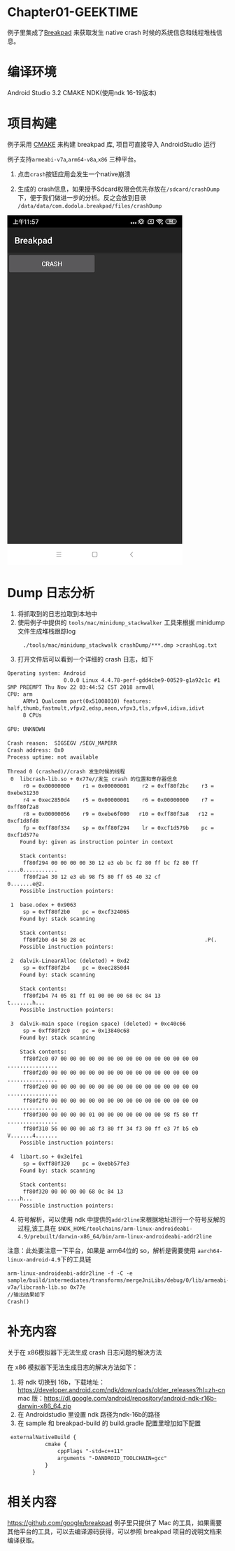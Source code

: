 Chapter01-GEEKTIME
======
例子里集成了[Breakpad](https://github.com/google/breakpad) 来获取发生 native crash 时候的系统信息和线程堆栈信息。

编译环境
=======
Android Studio 3.2
CMAKE
NDK(使用ndk 16-19版本)

项目构建
=======

例子采用 [CMAKE](https://developer.android.com/ndk/guides/cmake) 来构建 breakpad  库, 项目可直接导入 AndroidStudio 运行

例子支持`armeabi-v7a`,`arm64-v8a`,`x86` 三种平台。

1. 点击`crash`按钮应用会发生一个native崩溃

2. 生成的 crash信息，如果授予Sdcard权限会优先存放在`/sdcard/crashDump`下，便于我们做进一步的分析。反之会放到目录 `/data/data/com.dodola.breakpad/files/crashDump`


![截图](screen.png)

Dump 日志分析
========

1. 将抓取到的日志拉取到本地中
2. 使用例子中提供的 `tools/mac/minidump_stackwalker` 工具来根据 minidump 文件生成堆栈跟踪log
```
	 ./tools/mac/minidump_stackwalk crashDump/***.dmp >crashLog.txt 
```
	 
3. 打开文件后可以看到一个详细的 crash 日志，如下

```
Operating system: Android
                  0.0.0 Linux 4.4.78-perf-gdd4cbe9-00529-g1a92c1c #1 SMP PREEMPT Thu Nov 22 03:44:52 CST 2018 armv8l
CPU: arm
     ARMv1 Qualcomm part(0x51008010) features: half,thumb,fastmult,vfpv2,edsp,neon,vfpv3,tls,vfpv4,idiva,idivt
     8 CPUs

GPU: UNKNOWN

Crash reason:  SIGSEGV /SEGV_MAPERR
Crash address: 0x0
Process uptime: not available

Thread 0 (crashed)//crash 发生时候的线程
 0  libcrash-lib.so + 0x77e//发生 crash 的位置和寄存器信息
     r0 = 0x00000000    r1 = 0x00000001    r2 = 0xff80f2bc    r3 = 0xebe31230
     r4 = 0xec2850d4    r5 = 0x00000001    r6 = 0x00000000    r7 = 0xff80f2a8
     r8 = 0x00000056    r9 = 0xebe6f000   r10 = 0xff80f3a8   r12 = 0xcf1d8fd8
     fp = 0xff80f334    sp = 0xff80f294    lr = 0xcf1d579b    pc = 0xcf1d577e
    Found by: given as instruction pointer in context

    Stack contents:
     ff80f294 00 00 00 00 30 12 e3 eb bc f2 80 ff bc f2 80 ff  ....0...........
     ff80f2a4 30 12 e3 eb 98 f5 80 ff 65 40 32 cf              0.......e@2.    
    Possible instruction pointers:

 1  base.odex + 0x9063
     sp = 0xff80f2b0    pc = 0xcf324065
    Found by: stack scanning

    Stack contents:
     ff80f2b0 d4 50 28 ec                                      .P(.            
    Possible instruction pointers:

 2  dalvik-LinearAlloc (deleted) + 0xd2
     sp = 0xff80f2b4    pc = 0xec2850d4
    Found by: stack scanning

    Stack contents:
     ff80f2b4 74 05 81 ff 01 00 00 00 68 0c 84 13              t.......h...    
    Possible instruction pointers:

 3  dalvik-main space (region space) (deleted) + 0xc40c66
     sp = 0xff80f2c0    pc = 0x13840c68
    Found by: stack scanning

    Stack contents:
     ff80f2c0 07 00 00 00 00 00 00 00 00 00 00 00 00 00 00 00  ................
     ff80f2d0 00 00 00 00 00 00 00 00 00 00 00 00 00 00 00 00  ................
     ff80f2e0 00 00 00 00 00 00 00 00 00 00 00 00 00 00 00 00  ................
     ff80f2f0 00 00 00 00 00 00 00 00 00 00 00 00 00 00 00 00  ................
     ff80f300 00 00 00 00 01 00 00 00 00 00 00 00 98 f5 80 ff  ................
     ff80f310 56 00 00 00 a8 f3 80 ff 34 f3 80 ff e3 7f b5 eb  V.......4.......
    Possible instruction pointers:

 4  libart.so + 0x3e1fe1
     sp = 0xff80f320    pc = 0xebb57fe3
    Found by: stack scanning

    Stack contents:
     ff80f320 00 00 00 00 68 0c 84 13                          ....h...        
    Possible instruction pointers:
```

4. 符号解析，可以使用 ndk 中提供的`addr2line`来根据地址进行一个符号反解的过程,该工具在 
`$NDK_HOME/toolchains/arm-linux-androideabi-4.9/prebuilt/darwin-x86_64/bin/arm-linux-androideabi-addr2line`
 
 注意：此处要注意一下平台，如果是 arm64位的 so，解析是需要使用 `aarch64-linux-android-4.9`下的工具链
```
arm-linux-androideabi-addr2line -f -C -e sample/build/intermediates/transforms/mergeJniLibs/debug/0/lib/armeabi-v7a/libcrash-lib.so 0x77e                           
//输出结果如下
Crash()

```
补充内容
=======

关于在 x86模拟器下无法生成 crash 日志问题的解决方法

在 x86 模拟器下无法生成日志的解决方法如下：
1. 将 ndk 切换到 16b，下载地址： https://developer.android.com/ndk/downloads/older_releases?hl=zh-cn 
mac 版：https://dl.google.com/android/repository/android-ndk-r16b-darwin-x86_64.zip
2. 在 Androidstudio 里设置 ndk 路径为ndk-16b的路径
3. 在 sample 和 breakpad-build 的 build.gradle 配置里增加如下配置
```
 externalNativeBuild {
            cmake {
                cppFlags "-std=c++11"
                arguments "-DANDROID_TOOLCHAIN=gcc"
            }
        }

```



相关内容
=======
https://github.com/google/breakpad
例子里只提供了 Mac 的工具，如果需要其他平台的工具，可以去编译源码获得，可以参照 breakpad 项目的说明文档来编译获取。
